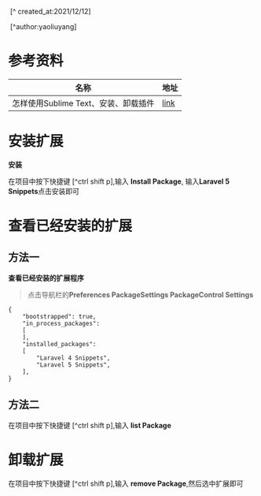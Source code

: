 ​    [^ created_at:2021/12/12] 

​	[^author:yaoliuyang] 

# 参考资料

| 名称                                 | 地址                                                         |
| ------------------------------------ | ------------------------------------------------------------ |
| 怎样使用Sublime Text、安装、卸载插件 | [link](https://jingyan.baidu.com/article/db55b609fe0e6a4ba30a2ff0.html) |



#  安装扩展

**安装**

在项目中按下快捷键 [^ctrl  shift p],输入 **Install Package**, 输入**Laravel 5 Snippets**点击安装即可

#  查看已经安装的扩展

## 方法一

**查看已经安装的扩展程序**

> 点击导航栏的**Preferences  PackageSettings PackageControl Settings**

```shell
{
	"bootstrapped": true,
	"in_process_packages":
	[
	],
	"installed_packages":
	[
		"Laravel 4 Snippets",
		"Laravel 5 Snippets",
	],
}
```

## 方法二

在项目中按下快捷键 [^ctrl  shift p],输入 **list Package**

# 卸载扩展

在项目中按下快捷键 [^ctrl  shift p],输入 **remove Package**,然后选中扩展即可
